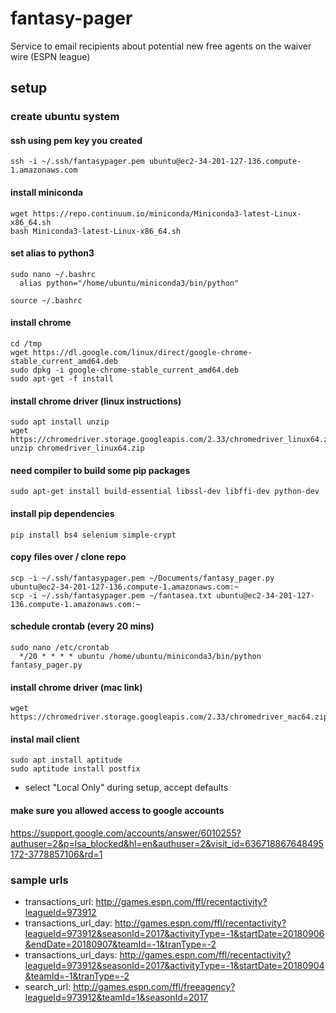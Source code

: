 # fantasy-pager
Service to email recipients about potential new free agents on the waiver wire (ESPN league)


## setup

### create ubuntu system

#### ssh using pem key you created
```
ssh -i ~/.ssh/fantasypager.pem ubuntu@ec2-34-201-127-136.compute-1.amazonaws.com
```

#### install miniconda
```
wget https://repo.continuum.io/miniconda/Miniconda3-latest-Linux-x86_64.sh
bash Miniconda3-latest-Linux-x86_64.sh
```

#### set alias to python3
```
sudo nano ~/.bashrc
  alias python="/home/ubuntu/miniconda3/bin/python"
```
```
source ~/.bashrc
```

#### install chrome
```
cd /tmp
wget https://dl.google.com/linux/direct/google-chrome-stable_current_amd64.deb
sudo dpkg -i google-chrome-stable_current_amd64.deb
sudo apt-get -f install
```

#### install chrome driver (linux instructions)
```
sudo apt install unzip
wget https://chromedriver.storage.googleapis.com/2.33/chromedriver_linux64.zip
unzip chromedriver_linux64.zip
```

#### need compiler to build some pip packages
```
sudo apt-get install build-essential libssl-dev libffi-dev python-dev
```

#### install pip dependencies
```
pip install bs4 selenium simple-crypt
```

#### copy files over / clone repo
```
scp -i ~/.ssh/fantasypager.pem ~/Documents/fantasy_pager.py ubuntu@ec2-34-201-127-136.compute-1.amazonaws.com:~
scp -i ~/.ssh/fantasypager.pem ~/fantasea.txt ubuntu@ec2-34-201-127-136.compute-1.amazonaws.com:~
```

#### schedule crontab (every 20 mins)
```
sudo nano /etc/crontab
  */20 * * * * ubuntu /home/ubuntu/miniconda3/bin/python fantasy_pager.py
```

#### install chrome driver (mac link)
```
wget https://chromedriver.storage.googleapis.com/2.33/chromedriver_mac64.zip
```

#### instal mail client
```
sudo apt install aptitude
sudo aptitude install postfix
```
- select "Local Only" during setup, accept defaults

#### make sure you allowed access to google accounts
https://support.google.com/accounts/answer/6010255?authuser=2&p=lsa_blocked&hl=en&authuser=2&visit_id=636718867648495172-3778857106&rd=1

### sample urls

- transactions_url: http://games.espn.com/ffl/recentactivity?leagueId=973912
- transactions_url_day: http://games.espn.com/ffl/recentactivity?leagueId=973912&seasonId=2017&activityType=-1&startDate=20180906&endDate=20180907&teamId=-1&tranType=-2
- transactions_url_days: http://games.espn.com/ffl/recentactivity?leagueId=973912&seasonId=2017&activityType=-1&startDate=20180904&teamId=-1&tranType=-2
- search_url: http://games.espn.com/ffl/freeagency?leagueId=973912&teamId=1&seasonId=2017
